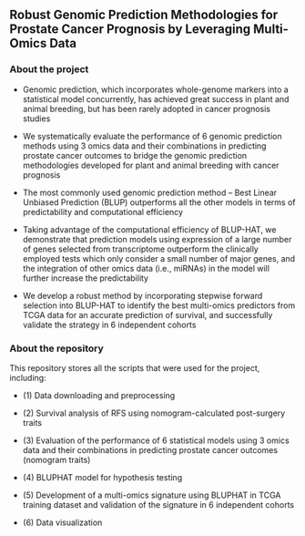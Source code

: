 ## Robust Genomic Prediction Methodologies for Prostate Cancer Prognosis by Leveraging Multi-Omics Data

### About the project
* Genomic prediction, which incorporates whole-genome markers into a statistical model concurrently, has achieved great success in plant and animal breeding, but has been rarely adopted in cancer prognosis studies

* We systematically evaluate the performance of 6 genomic prediction methods using 3 omics data and their combinations in predicting prostate cancer outcomes to bridge the genomic prediction methodologies developed for plant and animal breeding with cancer prognosis

*	The most commonly used genomic prediction method – Best Linear Unbiased Prediction (BLUP) outperforms all the other models in terms of predictability and computational efficiency

* Taking advantage of the computational efficiency of BLUP-HAT, we demonstrate that prediction models using expression of a large number of genes selected from transcriptome outperform the clinically employed tests which only consider a small number of major genes, and the integration of other omics data (i.e., miRNAs) in the model will further increase the predictability

* We develop a robust method by incorporating stepwise forward selection into BLUP-HAT to identify the best multi-omics predictors from TCGA data for an accurate prediction of survival, and successfully validate the strategy in 6 independent cohorts

### About the repository

This repository stores all the scripts that were used for the project, including:  
* (1) Data downloading and preprocessing 
      
* (2) Survival analysis of RFS using nomogram-calculated post-surgery traits  
* (3) Evaluation of the performance of 6 statistical models using 3 omics data and their combinations in predicting prostate cancer outcomes (nomogram traits)  
* (4) BLUPHAT model for hypothesis testing  
* (5) Development of a multi-omics signature using BLUPHAT in TCGA training dataset and validation of the signature in 6 independent cohorts  
* (6) Data visualization
